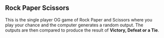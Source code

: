 ## Rock Paper Scissors

This is the single player OG game of Rock Paper and Scissors where you play your chance and the computer generates a random output. The outputs are then compared to produce the result of **Victory, Defeat or a Tie**.
